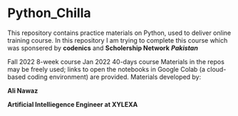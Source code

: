 # Python_Chilla
This repository contains practice materials on Python, used to deliver online training course.
In this repository I am trying to complete this course which was sponsered by **codenics** and **Scholership Network** _**Pakistan**_

Fall 2022 8-week course
Jan 2022 40-days course
Materials in the repos may be freely used; links to open the notebooks in Google Colab (a cloud-based coding environment) are provided. 
Materials developed by:

**Ali Nawaz**

**Artificial Intelliegence Engineer at XYLEXA**
